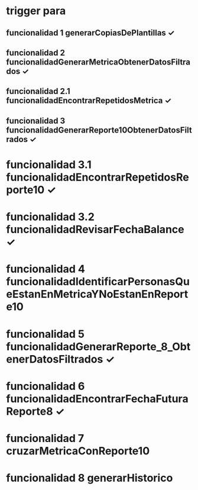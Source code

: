 # trigger para

## funcionalidad 1 generarCopiasDePlantillas ✓

## funcionalidad 2 funcionalidadGenerarMetricaObtenerDatosFiltrados ✓

## funcionalidad 2.1 funcionalidadEncontrarRepetidosMetrica ✓

## funcionalidad 3 funcionalidadGenerarReporte10ObtenerDatosFiltrados ✓

# funcionalidad 3.1 funcionalidadEncontrarRepetidosReporte10 ✓

# funcionalidad 3.2 funcionalidadRevisarFechaBalance ✓

# funcionalidad 4 funcionalidadIdentificarPersonasQueEstanEnMetricaYNoEstanEnReporte10

# funcionalidad 5 funcionalidadGenerarReporte_8_ObtenerDatosFiltrados ✓

# funcionalidad 6 funcionalidadEncontrarFechaFuturaReporte8 ✓

# funcionalidad 7 cruzarMetricaConReporte10

# funcionalidad 8 generarHistorico
